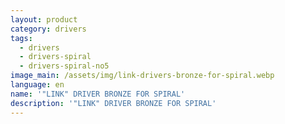 ```yaml
---
layout: product
category: drivers
tags:
  - drivers
  - drivers-spiral
  - drivers-spiral-no5
image_main: /assets/img/link-drivers-bronze-for-spiral.webp
language: en
name: '"LINK" DRIVER BRONZE FOR SPIRAL'
description: '"LINK" DRIVER BRONZE FOR SPIRAL'
---
```

